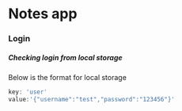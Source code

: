 # Notes app

### Login

##### Checking login from local storage

Below is the format for local storage
```js
key: 'user'
value:'{"username":"test","password":"123456"}'
